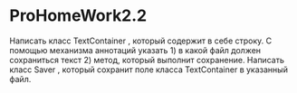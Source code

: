 # ProHomeWork2.2
Написать класс TextContainer , который содержит в себе строку. С помощью механизма аннотаций указать 1) в какой файл должен сохраниться текст 2) метод, который выполнит сохранение. Написать класс Saver , который сохранит поле класса TextContainer в указанный файл.
